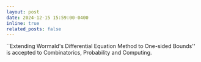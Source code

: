 ```yaml
---
layout: post
date: 2024-12-15 15:59:00-0400
inline: true
related_posts: false
---
```


``Extending Wormald's Differential Equation Method to One-sided Bounds'' is accepted to Combinatorics, Probability and Computing.


